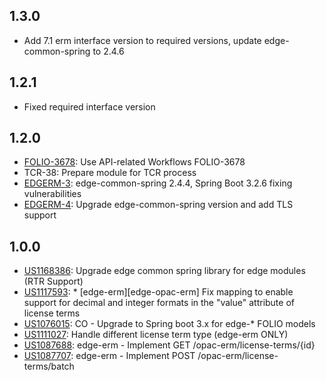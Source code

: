 ## 1.3.0
- Add 7.1 erm interface version to required versions, update edge-common-spring to 2.4.6

## 1.2.1
- Fixed required interface version

## 1.2.0
- [FOLIO-3678](https://folio-org.atlassian.net/browse/FOLIO-3731): Use API-related Workflows FOLIO-3678
- TCR-38: Prepare module for TCR process
- [EDGERM-3](https://folio-org.atlassian.net/browse/EDGERM-3): edge-common-spring 2.4.4, Spring Boot 3.2.6 fixing vulnerabilities
- [EDGERM-4](https://folio-org.atlassian.net/browse/EDGERM-4): Upgrade edge-common-spring version and add TLS support

## 1.0.0
- [US1168386](https://rally1.rallydev.com/#/?detail=/userstory/726528716497&fdp=true): Upgrade edge common spring library for edge modules (RTR Support)
- [US1117593](https://rally1.rallydev.com/#/?detail=/userstory/702018073915&fdp=true): * [edge-erm][edge-opac-erm] Fix mapping to enable support for decimal and integer formats in the "value" attribute of license terms
- [US1076015](https://rally1.rallydev.com/#/?detail=/userstory/685828350771&fdp=true): CO -  Upgrade to Spring boot 3.x for edge-* FOLIO models
- [US1111027](https://rally1.rallydev.com/#/?detail=/userstory/699622191713&fdp=true): Handle different license term type (edge-erm ONLY)
- [US1087688](https://rally1.rallydev.com/#/?detail=/userstory/694234244305&fdp=true): edge-erm - Implement GET /opac-erm/license-terms/{id}
- [US1087707](https://rally1.rallydev.com/#/?detail=/userstory/694237922655&fdp=true): edge-erm -  Implement POST /opac-erm/license-terms/batch
